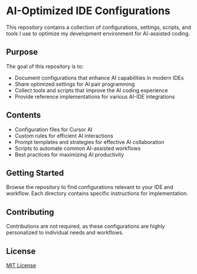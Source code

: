# AI-Optimized IDE Configurations

This repository contains a collection of configurations, settings, scripts, and tools I use to optimize my development environment for AI-assisted coding.

## Purpose

The goal of this repository is to:
- Document configurations that enhance AI capabilities in modern IDEs
- Share optimized settings for AI pair programming
- Collect tools and scripts that improve the AI coding experience
- Provide reference implementations for various AI-IDE integrations

## Contents

- Configuration files for Cursor AI
- Custom rules for efficient AI interactions
- Prompt templates and strategies for effective AI collaboration
- Scripts to automate common AI-assisted workflows
- Best practices for maximizing AI productivity

## Getting Started

Browse the repository to find configurations relevant to your IDE and workflow. Each directory contains specific instructions for implementation.

## Contributing

Contributions are not required, as these configurations are highly personalized to individual needs and workflows.

## License

[MIT License](LICENSE)
